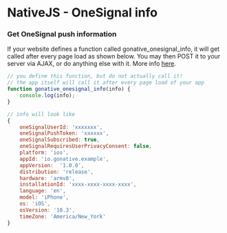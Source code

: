 # NativeJS - OneSignal info

### **Get OneSignal push information**

If your website defines a function called gonative\_onesignal\_info, it will get called after every page load as shown below. You may then POST it to your server via AJAX, or do anything else with it. More info [here](https://gonative.io/#registration-service).

```javascript
// you define this function, but do not actually call it! 
// the app itself will call it after every page load of your app
function gonative_onesignal_info(info) {
    console.log(info);
}

// info will look like
{
    oneSignalUserId: 'xxxxxxx',
    oneSignalPushToken: 'xxxxxx',
    oneSignalSubscribed: true,
    oneSignalRequiresUserPrivacyConsent: false,
    platform: 'ios',
    appId: 'io.gonative.example',
    appVersion:  '1.0.0',
    distribution: 'release',
    hardware: 'armv8',
    installationId: 'xxxx-xxxx-xxxx-xxxx',
    language: 'en',
    model: 'iPhone',
    os: 'iOS',
    osVersion: '10.3',
    timeZone: 'America/New_York'
}
```

